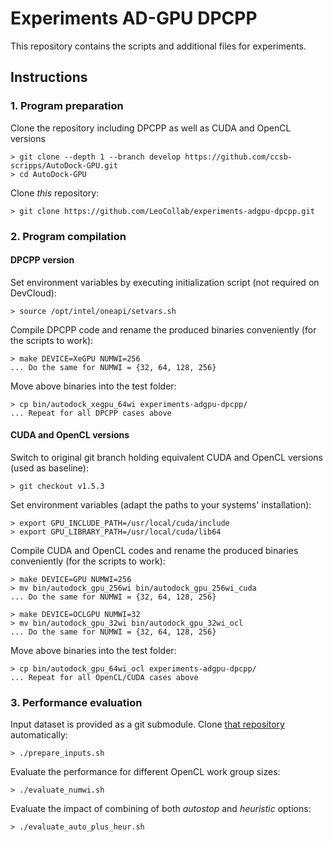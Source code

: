 # Experiments AD-GPU DPCPP

This repository contains the scripts and additional files for experiments.

## Instructions

### 1. Program preparation

Clone the repository including DPCPP as well as CUDA and OpenCL versions

```
> git clone --depth 1 --branch develop https://github.com/ccsb-scripps/AutoDock-GPU.git
> cd AutoDock-GPU
```

Clone _this_ repository:

```
> git clone https://github.com/LeoCollab/experiments-adgpu-dpcpp.git
```

### 2. Program compilation

#### DPCPP version

Set environment variables by executing initialization script (not required on DevCloud):

```
> source /opt/intel/oneapi/setvars.sh
```

Compile DPCPP code and rename the produced binaries conveniently (for the scripts to work):

```
> make DEVICE=XeGPU NUMWI=256
... Do the same for NUMWI = {32, 64, 128, 256}
```

Move above binaries into the test folder:

```
> cp bin/autodock_xegpu_64wi experiments-adgpu-dpcpp/
... Repeat for all DPCPP cases above
```

#### CUDA and OpenCL versions

Switch to original git branch holding equivalent CUDA and OpenCL versions (used as baseline):

```
> git checkout v1.5.3
```

Set environment variables (adapt the paths to your systems' installation):

```
> export GPU_INCLUDE_PATH=/usr/local/cuda/include
> export GPU_LIBRARY_PATH=/usr/local/cuda/lib64
```

Compile CUDA and OpenCL codes and rename the produced binaries conveniently (for the scripts to work):

```
> make DEVICE=GPU NUMWI=256
> mv bin/autodock_gpu_256wi bin/autodock_gpu_256wi_cuda
... Do the same for NUMWI = {32, 64, 128, 256}
```

```
> make DEVICE=OCLGPU NUMWI=32
> mv bin/autodock_gpu_32wi bin/autodock_gpu_32wi_ocl
... Do the same for NUMWI = {32, 64, 128, 256}
```

Move above binaries into the test folder:

```
> cp bin/autodock_gpu_64wi_ocl experiments-adgpu-dpcpp/
... Repeat for all OpenCL/CUDA cases above
```

### 3. Performance evaluation

Input dataset is provided as a git submodule. Clone [that repository](https://gitlab.com/L30nardoSV/ad-gpu_miniset_20.git) automatically: 

```
> ./prepare_inputs.sh
```

Evaluate the performance for different OpenCL work group sizes:  

```
> ./evaluate_numwi.sh
```

Evaluate the impact of combining of both _autostop_ and _heuristic_ options: 

```
> ./evaluate_auto_plus_heur.sh
```
